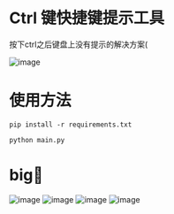 # Ctrl 键快捷键提示工具
按下ctrl之后键盘上没有提示的解决方案(

![image](https://github.com/user-attachments/assets/4701db1b-95a6-4bea-ad1d-a579850ab210)

# 使用方法
`pip install -r requirements.txt `

` python main.py `

# big🥚
![image](https://github.com/user-attachments/assets/64bb4326-8677-4859-a9a7-86da6bd7c26a)
![image](https://github.com/user-attachments/assets/7a70c3a5-df3f-4dff-bd1f-49f2f827b54c)
![image](https://github.com/user-attachments/assets/14869b1c-255c-4922-9f12-eb8caa553e17)
![image](https://github.com/user-attachments/assets/8b018e66-3bf0-4e3c-8d34-3a8f0ef4a51b)

